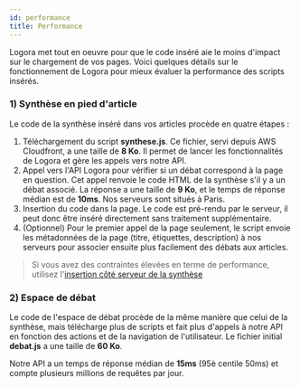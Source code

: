 ```yaml
---
id: performance
title: Performance
---
```


Logora met tout en oeuvre pour que le code inséré aie le moins d'impact sur le chargement de vos pages. Voici quelques détails sur le fonctionnement de Logora pour mieux évaluer la performance des scripts insérés.


### 1) Synthèse en pied d'article


Le code de la synthèse inséré dans vos articles procède en quatre étapes :
1. Téléchargement du script **synthese.js**. Ce fichier, servi depuis AWS Cloudfront, a une taille de **8 Ko**. Il permet de lancer les fonctionnalités de Logora et gère les appels vers notre API.
2. Appel vers l'API Logora pour vérifier si un débat correspond à la page en question. Cet appel renvoie le code HTML de la synthèse s'il y a un débat associé. La réponse a une taille de **9 Ko**, et le temps de réponse médian est de **10ms**. Nos serveurs sont situés à Paris.
3. Insertion du code dans la page. Le code est pré-rendu par le serveur, il peut donc être inséré directement sans traitement supplémentaire.
4. (Optionnel) Pour le premier appel de la page seulement, le script envoie les métadonnées de la page (titre, étiquettes, description) à nos serveurs pour associer ensuite plus facilement des débats aux articles.

> Si vous avez des contraintes élevées en terme de performance, utilisez l'[insertion côté serveur de la synthèse](installation/api.md)

### 2) Espace de débat

Le code de l'espace de débat procède de la même manière que celui de la synthèse, mais télécharge plus de scripts et fait plus d'appels à notre API en fonction des actions et de la navigation de l'utilisateur. Le fichier initial **debat.js** a une taille de **60 Ko**.

Notre API a un temps de réponse médian de **15ms** (95è centile 50ms) et compte plusieurs millions de requêtes par jour.
